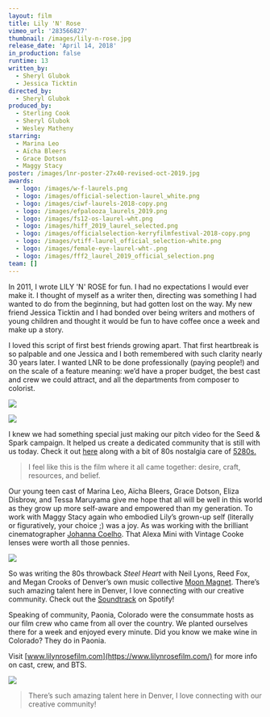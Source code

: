 ```yaml
---
layout: film
title: Lily 'N' Rose
vimeo_url: '283566827'
thumbnail: /images/lily-n-rose.jpg
release_date: 'April 14, 2018'
in_production: false
runtime: 13
written_by:
  - Sheryl Glubok
  - Jessica Ticktin
directed_by:
  - Sheryl Glubok
produced_by:
  - Sterling Cook
  - Sheryl Glubok
  - Wesley Matheny
starring:
  - Marina Leo
  - Aïcha Bleers
  - Grace Dotson
  - Maggy Stacy
poster: /images/lnr-poster-27x40-revised-oct-2019.jpg
awards:
  - logo: /images/w-f-laurels.png
  - logo: /images/official-selection-laurel_white.png
  - logo: /images/ciwf-laurels-2018-copy.png
  - logo: /images/efpalooza_laurels_2019.png
  - logo: /images/fs12-os-laurel-wht.png
  - logo: /images/hiff_2019_laurel_selected.png
  - logo: /images/officialselection-kerryfilmfestival-2018-copy.png
  - logo: /images/vtiff-laurel_official_selection-white.png
  - logo: /images/female-eye-laurel-wht-.png
  - logo: /images/fff2_laurel_2019_official_selection.png
team: []
---
```

In 2011, I wrote LILY 'N' ROSE for fun. I had no expectations I would ever make it. I thought of myself as a writer then, directing was something I had wanted to do from the beginning, but had gotten lost on the way. My new friend Jessica Ticktin and I had bonded over being writers and mothers of young children and thought it would be fun to have coffee once a week and make up a story.

I loved this script of first best friends growing apart. That first heartbreak is so palpable and one Jessica and I both remembered with such clarity nearly 30 years later. I wanted LNR to be done professionally (paying people!) and on the scale of a feature meaning: we’d have a proper budget, the best cast and crew we could attract, and all the departments from composer to colorist.

![](/images/lnr-betrayed.jpg)

![](/images/lily-n-rose-1.jpg)

I knew we had something special just making our pitch video for the Seed & Spark campaign. It helped us create a dedicated community that is still with us today. Check it out [here](https://vimeo.com/214587886) along with a bit of 80s nostalgia care of [5280s.](http://the80sareawesome.com/)

> I feel like this is the film where it all came together: desire, craft, resources, and belief.

Our young teen cast of Marina Leo, Aïcha Bleers, Grace Dotson, Eliza Disbrow, and Tessa Maruyama give me hope that all will be well in this world as they grow up more self-aware and empowered than my generation. To work with Maggy Stacy again who embodied Lily’s grown-up self (literally or figuratively, your choice ;) was a joy. As was working with the brilliant cinematographer [Johanna Coelho](https://www.johannacoelho.com/work). That Alexa Mini with Vintage Cooke lenses were worth all those pennies.

![](/images/lily-n-rose-2.jpg)

So was writing the 80s throwback *Steel Heart* with Neil Lyons, Reed Fox, and Megan Crooks of Denver’s own music collective [Moon Magnet](https://www.moonmagnetmusic.com/). There’s such amazing talent here in Denver, I love connecting with our creative community. Check out the [Soundtrack](https://open.spotify.com/album/0T3vV2zSGCzgkW8AQjkElD) on Spotify!

Speaking of community, Paonia, Colorado were the consummate hosts as our film crew who came from all over the country. We planted ourselves there for a week and enjoyed every minute. Did you know we make wine in Colorado? They do in Paonia.

Visit [www.lilynrosefilm.com](https://www.lilynrosefilm.com/) for more info on cast, crew, and BTS.

![](/images/lily-n-rose-3.jpg)

> There’s such amazing talent here in Denver, I love connecting with our creative community!